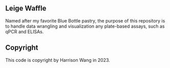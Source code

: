 ## Leige Waffle

Named after my favorite Blue Bottle pastry, the purpose of this repository is to handle data wrangling and visualization any plate-based assays, such as qPCR and ELISAs.

## Copyright

This code is copyright by Harrison Wang in 2023.